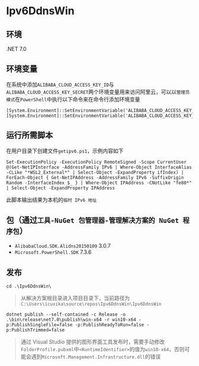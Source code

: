 # Ipv6DdnsWin

## 环境
.NET 7.0 

## 环境变量
在系统中添加`ALIBABA_CLOUD_ACCESS_KEY_ID`与`ALIBABA_CLOUD_ACCESS_KEY_SECRET`两个环境变量用来访问阿里云，可以以`管理员模式`在`PowerShell`中执行以下命令来在命令行添加环境变量
```
[System.Environment]::SetEnvironmentVariable('ALIBABA_CLOUD_ACCESS_KEY_ID','','Machine')
[System.Environment]::SetEnvironmentVariable('ALIBABA_CLOUD_ACCESS_KEY_SECRET','','Machine')
```

## 运行所需脚本
在用户目录下创建文件`getipv6.ps1`，示例内容如下
```
Set-ExecutionPolicy -ExecutionPolicy RemoteSigned -Scope CurrentUser
@(Get-NetIPInterface -AddressFamily IPv6 | Where-Object InterfaceAlias -CLike "*WSL2_External*" | Select-Object -ExpandProperty ifIndex) | ForEach-Object { Get-NetIPAddress -AddressFamily IPv6 -SuffixOrigin Random -InterfaceIndex $_ } | Where-Object IPAddress -CNotLike "fe80*" | Select-Object -ExpandProperty IPAddress
```
此脚本输出结果为本机的`临时 IPv6 地址`

## 包（通过`工具-NuGet 包管理器-管理解决方案的 NuGet 程序包`）
- `AlibabaCloud.SDK.Alidns20150109` 3.0.7
- `Microsoft.PowerShell.SDK` 7.3.6

## 发布
```
cd .\Ipv6DdnsWin\
```
> 从解决方案根目录进入项目目录下，当前路径为`C:\Users\icuxika\source\repos\Ipv6DdnsWin\Ipv6DdnsWin`
```
dotnet publish --self-contained -c Release -o .\bin\release\net7.0\publish\win-x64 -r win10-x64 -p:PublishSingleFile=false -p:PublishReadyToRun=false -p:PublishTrimmed=false
```
> 通过 Visual Studio 提供的图形界面工具发布时，需要手动修改`FolderProfile.pubxml`中`<RuntimeIdentifier>`的值为`win10-x64`，否则可能会遇到`Microsoft.Management.Infrastructure.dll`的错误